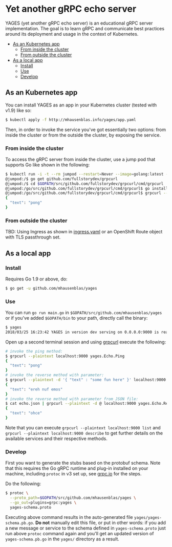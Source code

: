 # Yet another gRPC echo server

YAGES (yet another gRPC echo server) is an educational gRPC server implementation. The goal is to learn gRPC and communicate best practices around its deployment and usage in the context of Kubernetes.

- [As an Kubernetes app](#as-an-kubernetes-app)
  - [From inside the cluster](#from-inside-the-cluster)
  - [From outside the cluster](#from-outside-the-cluster)
- [As a local app](#as-a-local-app)
  - [Install](#install)
  - [Use](#use)
  - [Develop](#develop)

## As an Kubernetes app

You can install YAGES as an app in your Kubernetes cluster (tested with v1.9) like so:

```bash
$ kubectl apply -f http://mhausenblas.info/yages/app.yaml
```

Then, in order to invoke the service you've got essentially two options: from inside the cluster or from the outside the cluster, by exposing the service.

### From inside the cluster

To access the gRPC server from inside the cluster, use a jump pod that supports Go like shown in the following:

```bash
$ kubectl run -i -t --rm jumpod --restart=Never --image=golang:latest -- bash
@jumpod:/$ go get github.com/fullstorydev/grpcurl
@jumpod:/$ cd $GOPATH/src/github.com/fullstorydev/grpcurl/cmd/grpcurl
@jumpod:/go/src/github.com/fullstorydev/grpcurl/cmd/grpcurl$ go install
@jumpod:/go/src/github.com/fullstorydev/grpcurl/cmd/grpcurl$ grpcurl --plaintext yages.grpc-demo:9000 yages.Echo.Ping
{
  "text": "pong"
}
```

### From outside the cluster

TBD: Using Ingress as shown in [ingress.yaml](ingress.yaml) or an OpenShift Route object with TLS passthrough set.

## As a local app

### Install

Requires Go 1.9 or above, do:

```bash
$ go get -u github.com/mhausenblas/yages
```


### Use

You can run `go run main.go` in `$GOPATH/src/github.com/mhausenblas/yages` or if you've added `$GOPATH/bin` to your path, directly call the binary:

```bash
$ yages
2018/03/25 16:23:42 YAGES in version dev serving on 0.0.0.0:9000 is ready for gRPC clients …
```

Open up a second terminal session and using [grpcurl](https://github.com/fullstorydev/grpcurl) execute the following:

```bash
# invoke the ping method:
$ grpcurl --plaintext localhost:9000 yages.Echo.Ping
{
  "text": "pong"
}
# invoke the reverse method with parameter:
$ grpcurl --plaintext -d '{ "text" : "some fun here" }' localhost:9000 yages.Echo.Reverse
{
  "text": "ereh nuf emos"
}
# invoke the reverse method with parameter from JSON file:
$ cat echo.json | grpcurl --plaintext -d @ localhost:9000 yages.Echo.Reverse
{
  "text": "ohce"
}
```

Note that you can execute `grpcurl --plaintext localhost:9000 list` and `grpcurl --plaintext localhost:9000 describe` to get further details on the available services and their respective methods.

### Develop

First you want to generate the stubs based on the protobuf schema. Note that this requires the Go gRPC runtime and plug-in installed on your machine, including `protoc` in v3 set up, see [grpc.io](https://grpc.io/blog/installation) for the steps.

Do the following:

```bash
$ protoc \
  --proto_path=$GOPATH/src/github.com/mhausenblas/yages \
  --go_out=plugins=grpc:yages \
  yages-schema.proto
```

Executing above command results in the auto-generated file `yages/yages-schema.pb.go`. **Do not** manually edit this file, or put in other words: if you add a new message or service to the schema defined in `yages-schema.proto` just run above `protoc` command again and you'll get an updated version of `yages-schema.pb.go` in the `yages/` directory as a result.
